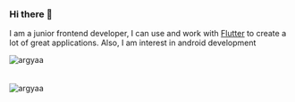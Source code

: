 ### Hi there 👋

I am a junior frontend developer, I can use and work with [Flutter](https://flutter.dev/) to create a lot of great applications. Also, I am interest in android development

<!--
**argyaa/argyaa** is a ✨ _special_ ✨ repository because its `README.md` (this file) appears on your GitHub profile

Here are some ideas to get you started:

- 🔭 I’m currently working on ...
- 🌱 I’m currently learning ...
- 👯 I’m looking to collaborate on ...
- 🤔 I’m looking for help with ...
- 💬 Ask me about ...
- 📫 How to reach me: ...
- 😄 Pronouns: ...
- ⚡ Fun fact: ...
-->

<!-- ![argyaa's github stats](https://github-readme-stats.vercel.app/api?username=argyaa&theme=merko&show_icons=true) -->

<div><img align="center" src="https://github-readme-stats.vercel.app/api/top-langs/?username=argyaa&layout=compact&hide=html" alt="argyaa" /></div>
<br />
<br />
<div><img align="center" src="https://github-readme-stats.vercel.app/api?username=argyaa&show_icons=true" alt="argyaa" /></div>
